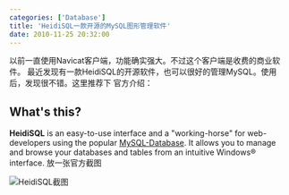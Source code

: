 ```yaml
---
categories: ['Database']
title: 'HeidiSQL一款开源的MySQL图形管理软件'
date: 2010-11-25 20:32:00
---
```

以前一直使用Navicat客户端，功能确实强大。不过这个客户端是收费的商业软件。
最近发现有一款HeidiSQL的开源软件，也可以很好的管理MySQL。使用后，发现很不错。这里推荐下
官方介绍：
<h2>What's this?</h2>
<strong>HeidiSQL</strong> is an easy-to-use interface and a "working-horse" for web-developers using the popular <a href="http://www.mysql.com/">MySQL-Database</a>. It allows you to manage and browse your databases and tables from an intuitive Windows® interface.
放一张官方截图

![HeidiSQL截图](http://farm9.staticflickr.com/8532/8514908842_dc927b15ef_z.jpg)
